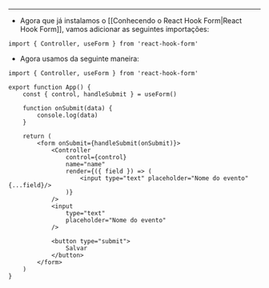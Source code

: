 ___
- Agora que já instalamos o [[Conhecendo o React Hook Form|React Hook Form]], vamos adicionar as seguintes importações:
```tsx
import { Controller, useForm } from 'react-hook-form'
```
- Agora usamos da seguinte maneira:
```tsx
import { Controller, useForm } from 'react-hook-form'

export function App() {
	const { control, handleSubmit } = useForm()

	function onSubmit(data) {
		console.log(data)
	}

	return (
		<form onSubmit={handleSubmit(onSubmit)}>
			<Controller 
				control={control}
				name="name"
				render={({ field }) => (
					<input type="text" placeholder="Nome do evento" {...field}/>
				)}
			/>
			<input 
				type="text"
				placeholder="Nome do evento"
			/>

			<button type="submit">
				Salvar
			</button>
		</form>
	)
}
```